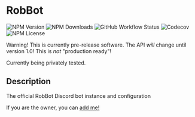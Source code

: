 # RobBot

![NPM Version](https://img.shields.io/npm/v/@robbot/robbot)
![NPM Downloads](https://img.shields.io/npm/dw/@robbot/robbot)
![GitHub Workflow Status](https://img.shields.io/github/workflow/status/robbot-discord/robbot/Node%20CI)
![Codecov](https://img.shields.io/codecov/c/github/robbot-discord/robbot)
![NPM License](https://img.shields.io/npm/l/@robbot/robbot)

Warning! This is currently pre-release software. The API _will_ change until version 1.0! This is _not_ "production ready"!

Currently being privately tested.

## Description

The official RobBot Discord bot instance and configuration

If you are the owner, you can [add me!](https://discordapp.com/api/oauth2/authorize?client_id=525486066153553937&permissions=257232&scope=bot)
